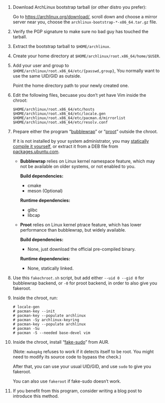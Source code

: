 1.  Download ArchLinux bootstrap tarball (or other distro you prefer):

    Go to <https://archlinux.org/download/>, scroll down and choose a mirror server near you, choose the `archlinux-bootstrap-*-x86_64.tar.gz` file.

2.  Verify the PGP signature to make sure no bad guy has touched the tarball.

3.  Extract the bootstrap tarball to `$HOME/archlinux`.

4.  Create your home directory at `$HOME/archlinux/root.x86_64/home/$USER`.

5.  Add your user and group to `$HOME/archlinux/root.x86_64/etc/{passwd,group}`, You normally want to use the same UID/GID as outside.

    Point the home directory path to your newly created one.

6.  Edit the following files, becuase you don’t yet have Vim inside the chroot:

    ```
    $HOME/archlinux/root.x86_64/etc/hosts
    $HOME/archlinux/root.x86_64/etc/locale.gen
    $HOME/archlinux/root.x86_64/etc/pacman.d/mirrorlist
    $HOME/archlinux/root.x86_64/etc/resolv.conf
    ```

7.  Prepare either the program “[bubblewrap](https://github.com/containers/bubblewrap)” or “[proot](https://proot-me.github.io/)” outside the chroot.

    If it is not installed by your system administrator, you may [statically compile it yourself](bwrap-static-build.md), or extract it from a DEB file from [packages.ubuntu.com](https://packages.ubuntu.com/).

    * **Bubblewrap** relies on Linux kernel namespace feature, which may not be available on older systems, or not enabled to you.

      **Build dependencies:**
      * cmake
      * meson (Optional)

      **Runtime dependencies:**
      * glibc
      * libcap

    * **Proot** relies on Linux kernel ptrace feature, which has lower performance than bubblewrap, but widely available.

      **Build dependencies:**
      * None, just download the official pre-compiled binary.

      **Runtime dependencies:**
      * None, statically linked.

8.  Use this `fakechroot.sh` script, but add either `--uid 0 --gid 0` for bubblewrap backend, or `-0` for proot backend, in order to also give you fakeroot.

9.  Inside the chroot, run:

    ```
    # locale-gen
    # pacman-key --init
    # pacman-key --populate archlinux
    # pacman -Sy archlinux-keyring
    # pacman-key --populate archlinux
    # pacman -Su
    # pacman -S --needed base-devel vim
    ```

10. Inside the chroot, install “[fake-sudo](https://aur.archlinux.org/packages/fake-sudo)” from AUR.

    (Note: `makepkg` refuses to work if it detects itself to be root. You might need to modify its source code to bypass the check.)

    After that, you can use your usual UID/GID, and use `sudo` to give you fakeroot.

    You can also use `fakeroot` if fake-sudo doesn’t work.

11. If you benefit from this program, consider writing a blog post to introduce this method.
